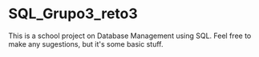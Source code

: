 # SQL_Grupo3_reto3
This is a school project on Database Management using SQL. Feel free to make any sugestions, but it's some basic stuff.
